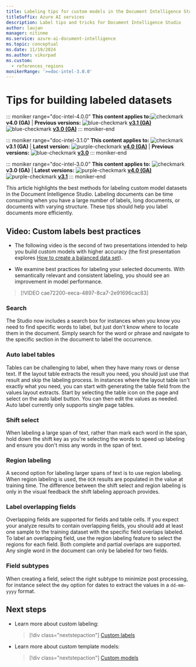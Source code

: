 ```yaml
---
title: Labeling tips for custom models in the Document Intelligence Studio
titleSuffix: Azure AI services
description: Label tips and tricks for Document Intelligence Studio
author: laujan
manager: nitinme
ms.service: azure-ai-document-intelligence
ms.topic: conceptual
ms.date: 11/19/2024
ms.author: vikurpad
ms.custom:
  - references_regions
monikerRange: '>=doc-intel-3.0.0'
---
```



# Tips for building labeled datasets

::: moniker range="doc-intel-4.0.0"
**This content applies to:**![checkmark](../media/yes-icon.png) **v4.0 (GA)** | **Previous versions:** ![blue-checkmark](../media/blue-yes-icon.png) [**v3.1 (GA)**](?view=doc-intel-3.1.0&preserve-view=tru) ![blue-checkmark](../media/blue-yes-icon.png) [**v3.0 (GA)**](?view=doc-intel-3.0.0&preserve-view=tru)
::: moniker-end

::: moniker range="doc-intel-3.1.0"
**This content applies to:** ![checkmark](../media/yes-icon.png) **v3.1 (GA)** | **Latest version:** ![purple-checkmark](../media/purple-yes-icon.png) [**v4.0 (GA)**](?view=doc-intel-4.0.0&preserve-view=true) | **Previous versions:** ![blue-checkmark](../media/blue-yes-icon.png) [**v3.0**](?view=doc-intel-3.0.0&preserve-view=true)
::: moniker-end

::: moniker range="doc-intel-3.0.0"
**This content applies to:** ![checkmark](../media/yes-icon.png) **v3.0 (GA)** | **Latest versions:** ![purple-checkmark](../media/purple-yes-icon.png) [**v4.0 (GA)**](?view=doc-intel-4.0.0&preserve-view=true) ![purple-checkmark](../media/purple-yes-icon.png) [**v3.1**](?view=doc-intel-3.1.0&preserve-view=true)
::: moniker-end

This article highlights the best methods for labeling custom model datasets in the Document Intelligence Studio. Labeling documents can be time consuming when you have a large number of labels, long documents, or documents with varying structure. These tips should help you label documents more efficiently.

## Video: Custom labels best practices

* The following video is the second of two presentations intended to help you build custom models with higher accuracy (the first presentation explores [How to create a balanced data set](custom-labels.md#video-custom-label-tips-and-pointers)).

* We examine best practices for labeling your selected documents. With semantically relevant and consistent labeling, you should see an improvement in model performance.

> [!VIDEO cae72200-eeca-4897-8ca7-2e91696cac83]

### Search

The Studio now includes a search box for instances when you know you need to find specific words to label, but just don't know where to locate them in the document. Simply search for the word or phrase and navigate to the specific section in the document to label the occurrence.

### Auto label tables

Tables can be challenging to label, when they have many rows or dense text. If the layout table extracts the result you need, you should just use that result and skip the labeling process. In instances where the layout table isn't exactly what you need, you can start with generating the table field from the values layout extracts. Start by selecting the table icon on the page and select on the auto label button. You can then edit the values as needed. Auto label currently only supports single page tables.

### Shift select

When labeling a large span of text, rather than mark each word in the span, hold down the shift key as you're selecting the words to speed up labeling and ensure you don't miss any words in the span of text.

### Region labeling

A second option for labeling larger spans of text is to use region labeling. When region labeling is used, the `OCR` results are populated in the value at training time. The difference between the shift select and region labeling is only in the visual feedback the shift labeling approach provides.

### Label overlapping fields

Overlapping fields are supported for fields and table cells. If you expect your analyze results to contain overlapping fields, you should add at least one sample to the training dataset with the specific field overlaps labeled. To label an overlapping field, use the region labeling feature to select the regions for each field. Both complete and partial overlaps are supported. Any single word in the document can only be labeled for two fields.

### Field subtypes

When creating a field, select the right subtype to minimize post processing, for instance select the ```dmy``` option for dates to extract the values in a ```dd-mm-yyyy``` format.

## Next steps

* Learn more about custom labeling:

  > [!div class="nextstepaction"]
  > [Custom labels](custom-labels.md)

* Learn more about custom template models:

  > [!div class="nextstepaction"]
  > [Custom models](custom-template.md)

